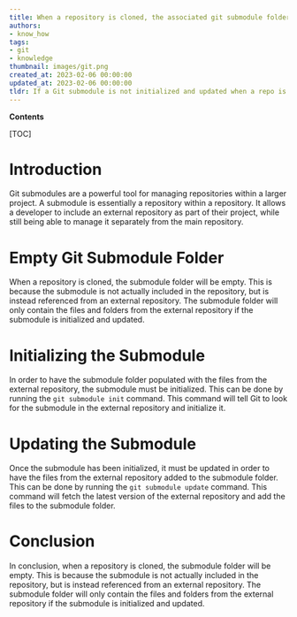 ```yaml
---
title: When a repository is cloned, the associated git submodule folder will be empty
authors:
- know_how
tags:
- git
- knowledge
thumbnail: images/git.png
created_at: 2023-02-06 00:00:00
updated_at: 2023-02-06 00:00:00
tldr: If a Git submodule is not initialized and updated when a repo is cloned, the submodule folder will be empty.
---
```


**Contents**

[TOC]

# Introduction

Git submodules are a powerful tool for managing repositories within a larger project. A submodule is essentially a repository within a repository. It allows a developer to include an external repository as part of their project, while still being able to manage it separately from the main repository.

# Empty Git Submodule Folder

When a repository is cloned, the submodule folder will be empty. This is because the submodule is not actually included in the repository, but is instead referenced from an external repository. The submodule folder will only contain the files and folders from the external repository if the submodule is initialized and updated.

# Initializing the Submodule

In order to have the submodule folder populated with the files from the external repository, the submodule must be initialized. This can be done by running the `git submodule init` command. This command will tell Git to look for the submodule in the external repository and initialize it.

# Updating the Submodule

Once the submodule has been initialized, it must be updated in order to have the files from the external repository added to the submodule folder. This can be done by running the `git submodule update` command. This command will fetch the latest version of the external repository and add the files to the submodule folder.

# Conclusion

In conclusion, when a repository is cloned, the submodule folder will be empty. This is because the submodule is not actually included in the repository, but is instead referenced from an external repository. The submodule folder will only contain the files and folders from the external repository if the submodule is initialized and updated.
